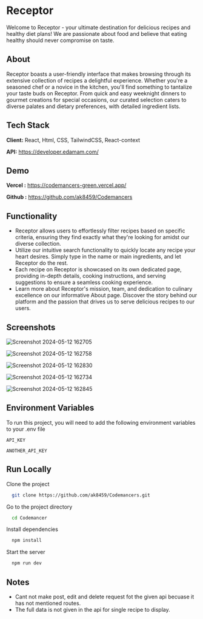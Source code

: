 
# Receptor

Welcome to Receptor - your ultimate destination for delicious recipes and healthy diet plans! We are passionate about food and believe that eating healthy should never compromise on taste.

## About
Receptor boasts a user-friendly interface that makes browsing through its extensive collection of recipes a delightful experience. Whether you're a seasoned chef or a novice in the kitchen, you'll find something to tantalize your taste buds on Receptor. From quick and easy weeknight dinners to gourmet creations for special occasions, our curated selection caters to diverse palates and dietary preferences, with detailed ingredient lists.



## Tech Stack

**Client:** React, Html, CSS, TailwindCSS, React-context

**API:**  https://developer.edamam.com/


## Demo
**Vercel :** https://codemancers-green.vercel.app/

**Github :** https://github.com/ak8459/Codemancers


## Functionality

- Receptor allows users to effortlessly filter recipes based on specific criteria, ensuring they find exactly what they're looking for amidst our diverse collection.
- Utilize our intuitive search functionality to quickly locate any recipe your heart desires. Simply type in the name or main ingredients, and let Receptor do the rest.
- Each recipe on Receptor is showcased on its own dedicated page, providing in-depth details, cooking instructions, and serving suggestions to ensure a seamless cooking experience.
- Learn more about Receptor's mission, team, and dedication to culinary excellence on our informative About page. Discover the story behind our platform and the passion that drives us to serve delicious recipes to our users.
## Screenshots

![Screenshot 2024-05-12 162705](https://github.com/ak8459/Codemancers/assets/87300147/f6ac4330-38a3-43c7-9131-92697ac2aea2)

![Screenshot 2024-05-12 162758](https://github.com/ak8459/Codemancers/assets/87300147/875fb01c-b4b0-41d3-8418-fcc9a2ede6d7)

![Screenshot 2024-05-12 162830](https://github.com/ak8459/Codemancers/assets/87300147/74d8a1c8-31b3-49d3-be11-f781ed90fdea)

![Screenshot 2024-05-12 162734](https://github.com/ak8459/Codemancers/assets/87300147/92aca01b-db63-4c16-a068-e518ea2d1b41)

![Screenshot 2024-05-12 162845](https://github.com/ak8459/Codemancers/assets/87300147/5da4cd1b-f7e6-49d9-90d7-4fdf0777afd0)

## Environment Variables
To run this project, you will need to add the following environment variables to your .env file

`API_KEY`

`ANOTHER_API_KEY`


## Run Locally

Clone the project

```bash
  git clone https://github.com/ak8459/Codemancers.git
```

Go to the project directory

```bash
  cd Codemancer
```

Install dependencies

```bash
  npm install
```

Start the server

```bash
  npm run dev
```

## Notes 

- Cant not make post, edit and delete request fot the given api becuase it has not mentioned routes.
- The full data is not given in the api for single recipe to display. 



